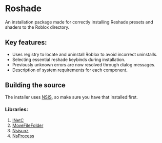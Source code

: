 # Roshade
An installation package made for correctly installing Reshade presets and shaders to the Roblox directory.

## Key features:
- Uses registry to locate and uninstall Roblox to avoid incorrect uninstalls.
- Selecting essential reshade keybinds during installation.
- Previously unknown errors are now resolved through dialog messages.
- Description of system requirements for each component.

## Building the source
The installer uses [NSIS](https://nsis.sourceforge.io/Download "Download NSIS"), so make sure you have that installed first.
### Libraries:
1. [INetC](https://github.com/DigitalMediaServer/NSIS-INetC-plugin)
2. [MoveFileFolder](https://nsis.sourceforge.io/MoveFileFolder)
3. [Nsisunz](https://github.com/past-due/nsisunz)
4. [NsProcess](https://nsis.sourceforge.io/mediawiki/index.php?title=NsProcess_plugin&oldid=24277)
